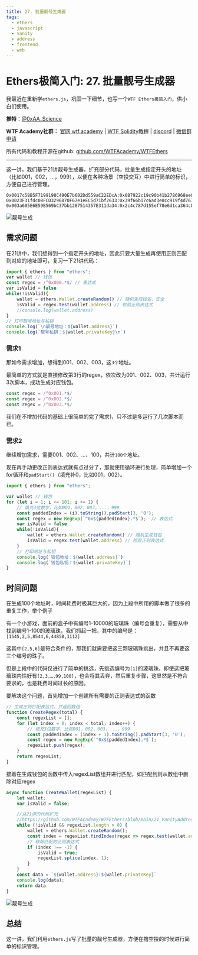 ```yaml
---
title: 27. 批量靓号生成器
tags:
  - ethers
  - javascript
  - vanity
  - address
  - frontend
  - web
---
```


# Ethers极简入门: 27. 批量靓号生成器

我最近在重新学`ethers.js`，巩固一下细节，也写一个`WTF Ethers极简入门`，供小白们使用。

**推特**：[@0xAA_Science](https://twitter.com/0xAA_Science)

**WTF Academy社群：** [官网 wtf.academy](https://wtf.academy) | [WTF Solidity教程](https://github.com/AmazingAng/WTFSolidity) | [discord](https://discord.gg/5akcruXrsk) | [微信群申请](https://docs.google.com/forms/d/e/1FAIpQLSe4KGT8Sh6sJ7hedQRuIYirOoZK_85miz3dw7vA1-YjodgJ-A/viewform?usp=sf_link)

所有代码和教程开源在github: [github.com/WTFAcademy/WTFEthers](https://github.com/WTFAcademy/WTF-Ethers)

-----

这一讲，我们基于21讲靓号生成器，扩充部分代码，批量生成指定开头的地址（比如001，002，…，999），以便在各种场景（空投交互）中进行简单的标识，方便自己进行管理。

~~~shell
0x0017c58B5F7199198C490E7b602Dd559aC22EDcA:0x087922c19c90b41b2786968ee04300a34d99e8e556e71057ab7a30e9b8e34f4e
0x0023F31fdc08FCD3296870F67e1eEC5d71bf2633:0x39f66b17c6ad3e8cc919f4d767fad2f8dd82a341b4431f4eb18365f52be7d0cd
0x003a605E6E59B569bC37bb1287514357E311da34:0x2c4c787d155ef78e6d1ca364c808ec33a68937bead8bc7fd4eac360f6626d206
~~~

![靓号生成](./img/27-1.png)

## 需求问题

在21讲中，我们想得到一个指定开头的地址，因此只要大量生成再使用正则匹配到对应的地址即可，复习一下21讲代码：

~~~js
import { ethers } from "ethers";
var wallet // 钱包
const regex = /^0x000.*$/ // 表达式
var isValid = false
while(!isValid){
    wallet = ethers.Wallet.createRandom() // 随机生成钱包，安全
    isValid = regex.test(wallet.address) // 检验正则表达式
    //console.log(wallet.address)
}
// 打印靓号地址与私钥
console.log(`\n靓号地址：${wallet.address}`)
console.log(`靓号私钥：${wallet.privateKey}\n`)

~~~

### 需求1

那如今需求增加，想得到001、002、003，这`3个`地址。

最简单的方式就是直接修改第3行的regex，依次改为001、002、003，共计运行3次脚本，成功生成对应钱包。

~~~js
const regex = /^0x001.*$/
const regex = /^0x002.*$/
const regex = /^0x003.*$/
~~~

我们在不增加代码的基础上很简单的完了需求1，只不过是多运行了几次脚本而已。



### 需求2

继续增加需求，需要001、002、…、100，共计`100个`地址。

现在再手动更改正则表达式就有点过分了，那就使用循环进行处理，简单增加一个for循环和`padStart()`（填充补0，比如001，002）。

~~~js
import { ethers } from "ethers";

var wallet // 钱包
for (let i = 1; i <= 101; i += 1) {
    // 填充3位数字，比如001，002，003，...，999
    const paddedIndex = (i).toString().padStart(3, '0');
    const regex = new RegExp(`^0x${paddedIndex}.*$`);  // 表达式
    var isValid = false
    while(!isValid){
        wallet = ethers.Wallet.createRandom() // 随机生成钱包
        isValid = regex.test(wallet.address) // 检验正则表达式
    }
    // 打印地址与私钥
    console.log(`钱包地址：${wallet.address}`)
    console.log(`钱包私钥：${wallet.privateKey}`)
}

~~~



## 时间问题

在生成100个地址时，时间耗费时极其巨大的，因为上段中所用的脚本做了很多的重复工作，举个例子

有一个小游戏，面前的盒子中有编号1-10000的玻璃珠（编号会重复），需要从中找到编号1-100的玻璃珠，我们抓起一把，其中的编号是：
`[1545,2,5,8544,6,44858,1112]`

这其中`[2,5,6]`是符合条件的，那我们就需要把这三颗玻璃珠挑出，并且不再要这三个编号的珠子。

但是上段中的代码仅进行了简单的挑选，先挑选编号为`[1]`的玻璃珠，即使这把玻璃珠内恰好有`[2,3,…,99,100]`，也会将其丢弃，然后重复步骤，这显然是不符合要求的，也是耗费时间过长的原因。



要解决这个问题，首先增加一个创建所有需要的正则表达式的函数

~~~js
// 生成正则匹配表达式，并返回数组
function CreateRegex(total) {
    const regexList = [];
    for (let index = 0; index < total; index++) {
        // 填充3位数字，比如001，002，003，...，999
        const paddedIndex = (index + 1).toString().padStart(3, '0');
        const regex = new RegExp(`^0x${paddedIndex}.*$`);
        regexList.push(regex);
    }
    return regexList;
}
~~~

接着在生成钱包的函数中传入regexList数组并进行匹配，如匹配到则从数组中删除对应regex

~~~js
async function CreateWallet(regexList) {
    let wallet;
    var isValid = false;

    //从21讲的代码扩充
    //https://github.com/WTFAcademy/WTFEthers/blob/main/21_VanityAddress/readme.md
    while (!isValid && regexList.length > 0) {
        wallet = ethers.Wallet.createRandom();
        const index = regexList.findIndex(regex => regex.test(wallet.address));
        // 移除匹配的正则表达式
        if (index !== -1) {
            isValid = true;
            regexList.splice(index, 1);
        }
    }
    const data = `${wallet.address}:${wallet.privateKey}`
    console.log(data);
    return data
}
~~~

![靓号生成](./img/27-2.png)

## 总结

这一讲，我们利用`ethers.js`写了批量的靓号生成器，方便在撸空投的时候进行简单的标识管理。